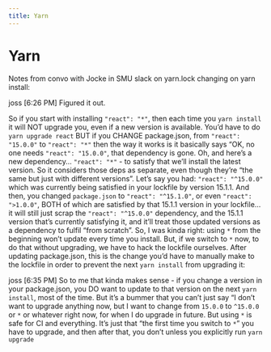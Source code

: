```yaml
---
title: Yarn
---
```


<h1>Yarn</h1>

Notes from convo with Jocke in SMU slack on yarn.lock changing on yarn install:

joss [6:26 PM]
Figured it out.

So if you start with installing `"react": "*"`, then each time you `yarn install` it will NOT upgrade you, even if a new version is available.
You’d have to do `yarn upgrade react`
BUT if you CHANGE package.json, from `"react": "15.0.0"` to `"react": "*"` then the way it works is it basically says “OK, no one needs `"react": "15.0.0"`, that dependency is gone. Oh, and here’s a new dependency… `"react": "*"` - to satisfy that we’ll install the latest version. So it considers those deps as separate, even though they’re “the same but just with different versions”.
Let’s say you had: `"react": "^15.0.0"` which was currently being satisfied in your lockfile by version 15.1.1. And then, you changed `package.json` to `"react": "^15.1.0"`, or even `"react": ">1.0.0"`, BOTH of which are satisfied by that 15.1.1 version in your lockfile… it will still just scrap the `"react": "^15.0.0"` dependency, and the 15.1.1 version that’s currently satisfying it, and it’ll treat those updated versions as a dependency to fulfil “from scratch”.
So, I was kinda right: using `*` from the beginning won’t update every time you install.
But, if we switch to `*` now, to do that without upgrading, we have to hack the lockfile ourselves.
After updating package.json, this is the change you’d have to manually make to the lockfile in order to prevent the next `yarn install` from upgrading it:


joss [6:35 PM]
So to me that kinda makes sense - if you change a version in your package.json, you DO want to update to that version on the next `yarn install`, most of the time.
But it’s a bummer that you can’t just say “I don’t want to upgrade anything now, but I want to change from `15.0.0` to `^15.0.0` or `*` or whatever right now, for when I do upgrade in future.
But using `*` is safe for CI and everything. It’s just that “the first time you switch to `*`” you have to upgrade, and then after that, you don’t unless you explicitly run `yarn upgrade`